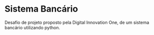 # Sistema Bancário
Desafio de projeto proposto pela Digital Innovation One, de um sistema bancário utilizando python.
